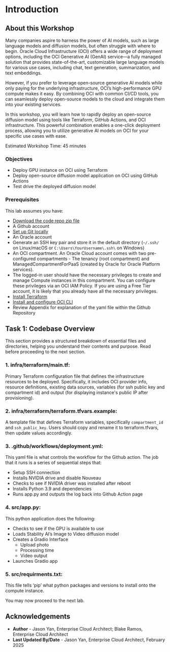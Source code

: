 # Introduction

## About this Workshop

Many companies aspire to harness the power of AI models, such as large language models and diffusion models, but often struggle with where to begin. Oracle Cloud Infrastructure (OCI) offers a wide range of deployment options, including the OCI Generative AI (GenAI) service—a fully managed solution that provides state-of-the-art, customizable large language models for various use cases, including chat, text generation, summarization, and text embeddings.  

However, if you prefer to leverage open-source generative AI models while only paying for the underlying infrastructure, OCI’s high-performance GPU compute makes it easy. By combining OCI with common CI/CD tools, you can seamlessly deploy open-source models to the cloud and integrate them into your existing services.  

In this workshop, you will learn how to rapidly deploy an open-source diffusion model using tools like Terraform, GitHub Actions, and OCI infrastructure. This powerful combination enables a one-click deployment process, allowing you to utilize generative AI models on OCI for your specific use cases with ease.

Estimated Workshop Time: 45 minutes 

### Objectives

* Deploy GPU instance on OCI using Terraform
* Deploy open-source diffusion model application on OCI using GitHub Actions
* Test drive the deployed diffusion model

### Prerequisites

This lab assumes you have:
* [Download the code repo zip file](https://orasenatdpltintegration03.objectstorage.us-ashburn-1.oci.customer-oci.com/n/orasenatdpltintegration03/b/livelab_not_delete/o/Stable_Diffusion_OCI_Deployment_CodeStable_Diffusion_OCI_Deployment.zip)
* A Github account
* [Set up Git locally](https://docs.github.com/en/get-started/git-basics/set-up-git)
* An Oracle account
* Generate an SSH key pair and store it in the default directory (`~/.ssh/` on Linux/macOS or `C:\Users\YourUsername\.ssh\` on Windows)
* An OCI compartment. An Oracle Cloud account comes with two pre-configured compartments - The tenancy (root compartment) and ManagedCompartmentForPaaS (created by Oracle for Oracle Platform services).
* The logged-in user should have the necessary privileges to create and manage Compute instances in this compartment. You can configure these privileges via an OCI IAM Policy. If you are using a Free Tier account, it is likely that you already have all the necessary privileges.
* [Install Terraform](https://developer.hashicorp.com/terraform/install)
* [Install and configure OCI CLI](https://docs.oracle.com/en-us/iaas/Content/API/SDKDocs/cliinstall.htm#Quickstart)
* Review Appendix for explanation of the yaml file within the Github Repository

## Task 1: Codebase Overview

This section provides a structured breakdown of essential files and directories, helping you understand their contents and purpose. Read before proceeding to the next section.

### **1. infra/terraform/main.tf**:
Primary Terraform configuration file that defines the infrastructure resources to be deployed. Specifically, it includes OCI provider info, resource definitions, existing data sources, variables (for ssh public key and compartment id) and output (for displaying instance's public IP after provisioning).

### **2. infra/terraform/terraform.tfvars.example**:
A template file that defines Terraform variables, specifically `compartment_id` and `ssh_public_key`. Users should copy and rename it to terraform.tfvars, then update values accordingly.

### **3. .github/workflows/deployment.yml**:
This yaml file is what controls the workflow for the Github action. The job that it runs is a series of sequential steps that:
* Setup SSH connection
* Installs NVIDIA drive and disable Nouveau
* Checks to see if NVIDIA driver was installed after reboot
* Installs Python 3.9 and dependencies
* Runs app.py and outputs the log back into Github Action page

### **4. src/app.py**:
This python application does the following:
* Checks to see if the GPU is available to use
* Loads Stability AI’s Image to Video diffusion model
* Creates a Gradio Interface
    * Upload photo
    * Processing time
    * Video output
* Launches Gradio app

### **5. src/requirments.txt**:
This file tells ‘pip’ what python packages and versions to install onto the compute instance. 

You may now proceed to the next lab.

## Acknowledgements
* **Author** - Jason Yan, Enterprise Cloud Architect; Blake Ramos, Enterprise Cloud Architect
* **Last Updated By/Date** - Jason Yan, Enterprise Cloud Architect, February 2025
